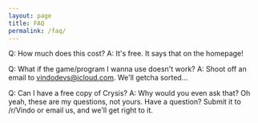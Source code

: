 ```yaml
---
layout: page
title: FAQ
permalink: /faq/
---
```


Q: How much does this cost?
A: It's free. It says that on the homepage!

Q: What if the game/program I wanna use doesn't work?
A: Shoot off an email to vindodevs@icloud.com. We'll getcha sorted...

Q: Can I have a free copy of Crysis?
A: Why would you even ask that? Oh yeah, these are my questions, not yours. Have a question? Submit it to /r/Vindo or email us, and we'll get right to it.

